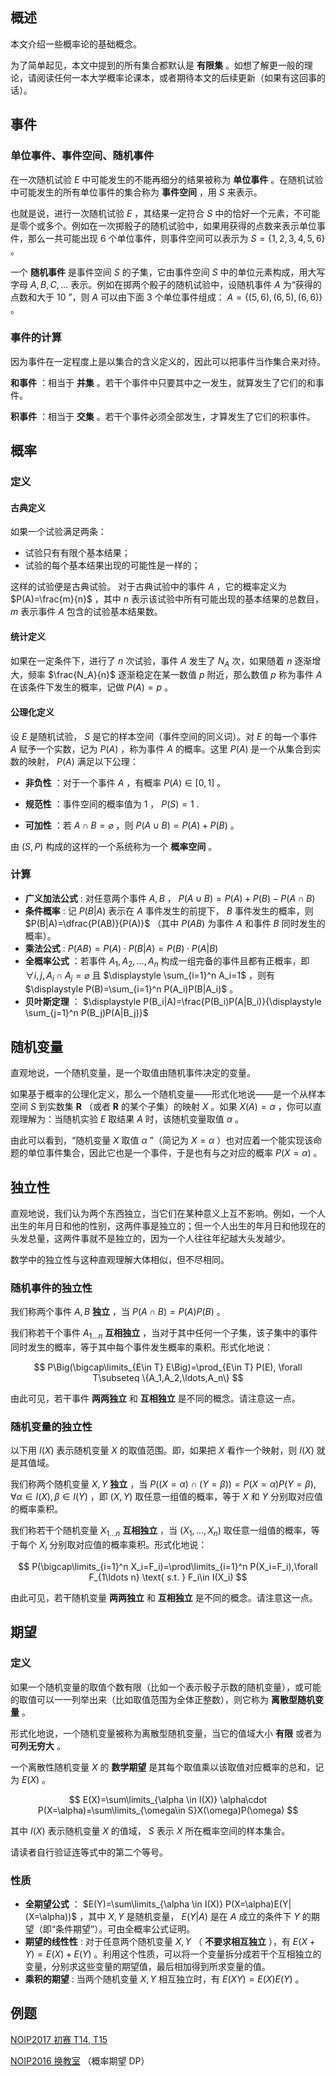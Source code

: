 ## 概述

本文介绍一些概率论的基础概念。

为了简单起见，本文中提到的所有集合都默认是 **有限集** 。如想了解更一般的理论，请阅读任何一本大学概率论课本，或者期待本文的后续更新（如果有这回事的话）。

## 事件

### 单位事件、事件空间、随机事件

在一次随机试验 $E$ 中可能发生的不能再细分的结果被称为 **单位事件** 。在随机试验中可能发生的所有单位事件的集合称为 **事件空间** ，用 $S$ 来表示。

也就是说，进行一次随机试验 $E$ ，其结果一定符合 $S$ 中的恰好一个元素，不可能是零个或多个。例如在一次掷骰子的随机试验中，如果用获得的点数来表示单位事件，那么一共可能出现 $6$ 个单位事件，则事件空间可以表示为 $S=\{1,2,3,4,5,6\}$ 。

一个 **随机事件** 是事件空间 $S$ 的子集，它由事件空间 $S$ 中的单位元素构成，用大写字母 $A, B, C,\ldots$ 表示。例如在掷两个骰子的随机试验中，设随机事件 $A$ 为“获得的点数和大于 $10$ ”，则 $A$ 可以由下面 $3$ 个单位事件组成： $A = \{ (5,6),(6,5),(6,6)\}$ 。

### 事件的计算

因为事件在一定程度上是以集合的含义定义的，因此可以把事件当作集合来对待。

 **和事件** ：相当于 **并集** 。若干个事件中只要其中之一发生，就算发生了它们的和事件。

 **积事件** ：相当于 **交集** 。若干个事件必须全部发生，才算发生了它们的积事件。

## 概率

### 定义

#### 古典定义

如果一个试验满足两条：

- 试验只有有限个基本结果；
- 试验的每个基本结果出现的可能性是一样的；

这样的试验便是古典试验。
对于古典试验中的事件 $A$ ，它的概率定义为 $P(A)=\frac{m}{n}$ ，其中 $n$ 表示该试验中所有可能出现的基本结果的总数目， $m$ 表示事件 $A$ 包含的试验基本结果数。

#### 统计定义

如果在一定条件下，进行了 $n$ 次试验，事件 $A$ 发生了 $N_A$ 次，如果随着 $n$ 逐渐增大，频率 $\frac{N_A}{n}$ 逐渐稳定在某一数值 $p$ 附近，那么数值 $p$ 称为事件 $A$ 在该条件下发生的概率，记做 $P(A)=p$ 。

#### 公理化定义

设 $E$ 是随机试验， $S$ 是它的样本空间（事件空间的同义词）。对 $E$ 的每一个事件 $A$ 赋予一个实数，记为 $P(A)$ ，称为事件 $A$ 的概率。这里 $P(A)$ 是一个从集合到实数的映射， $P(A)$ 满足以下公理：

-  **非负性** ：对于一个事件 $A$ ，有概率 $P(A)\in [0,1]$ 。

-  **规范性** ：事件空间的概率值为 $1$ ， $P(S)=1$ .

-  **可加性** ：若 $A\cap B=\varnothing$ ，则 $P(A\cup B) = P(A)+P(B)$ 。

由 $(S,P)$ 构成的这样的一个系统称为一个 **概率空间** 。

### 计算

-  **广义加法公式** : 对任意两个事件 $A,B$ ， $P(A \cup B)=P(A)+P(B)-P(A\cap B)$ 
-  **条件概率** : 记 $P(B|A)$ 表示在 $A$ 事件发生的前提下， $B$ 事件发生的概率，则 $P(B|A)=\dfrac{P(AB)}{P(A)}$ （其中 $P(AB)$ 为事件 $A$ 和事件 $B$ 同时发生的概率）。
-  **乘法公式** : $P(AB)=P(A)\cdot P(B|A)=P(B)\cdot P(A|B)$ 
-  **全概率公式** ：若事件 $A_1,A_2,\ldots,A_n$ 构成一组完备的事件且都有正概率，即 $\forall i,j, A_i\cap A_j=\varnothing$ 且 $\displaystyle \sum_{i=1}^n A_i=1$ ，则有 $\displaystyle P(B)=\sum_{i=1}^n P(A_i)P(B|A_i)$ 。
-  **贝叶斯定理** ： $\displaystyle P(B_i|A)=\frac{P(B_i)P(A|B_i)}{\displaystyle \sum_{j=1}^n P(B_j)P(A|B_j)}$ 

## 随机变量

直观地说，一个随机变量，是一个取值由随机事件决定的变量。

如果基于概率的公理化定义，那么一个随机变量——形式化地说——是一个从样本空间 $S$ 到实数集 $\mathbf{R}$ （或者 $\mathbf{R}$ 的某个子集）的映射 $X$ 。如果 $X(A)=\alpha$ ，你可以直观理解为：当随机实验 $E$ 取结果 $A$ 时，该随机变量取值 $\alpha$ 。

由此可以看到，“随机变量 $X$ 取值 $\alpha$ ”（简记为 $X=\alpha$ ）也对应着一个能实现该命题的单位事件集合，因此它也是一个事件，于是也有与之对应的概率 $P(X=\alpha)$ 。

## 独立性

直观地说，我们认为两个东西独立，当它们在某种意义上互不影响。例如，一个人出生的年月日和他的性别，这两件事是独立的；但一个人出生的年月日和他现在的头发总量，这两件事就不是独立的，因为一个人往往年纪越大头发越少。

数学中的独立性与这种直观理解大体相似，但不尽相同。

### 随机事件的独立性

我们称两个事件 $A,B$  **独立** ，当 $P(A\cap B)=P(A)P(B)$ 。

我们称若干个事件 $A_{1\ldots n}$  **互相独立** ，当对于其中任何一个子集，该子集中的事件同时发生的概率，等于其中每个事件发生概率的乘积。形式化地说：

$$
P\Big(\bigcap\limits_{E\in T} E\Big)=\prod_{E\in T} P(E), \forall T\subseteq \{A_1,A_2,\ldots,A_n\}
$$

由此可见，若干事件 **两两独立** 和 **互相独立** 是不同的概念。请注意这一点。

### 随机变量的独立性

以下用 $I(X)$ 表示随机变量 $X$ 的取值范围。即，如果把 $X$ 看作一个映射，则 $I(X)$ 就是其值域。

我们称两个随机变量 $X,Y$  **独立** ，当 $P\big((X=\alpha)\cap(Y=\beta)\big)=P(X=\alpha)P(Y=\beta),\forall \alpha\in I(X),\beta\in I(Y)$ ，即 $(X,Y)$ 取任意一组值的概率，等于 $X$ 和 $Y$ 分别取对应值的概率乘积。

我们称若干个随机变量 $X_{1\ldots n}$  **互相独立** ，当 $(X_1,\ldots,X_n)$ 取任意一组值的概率，等于每个 $X_i$ 分别取对应值的概率乘积。形式化地说：

$$
P(\bigcap\limits_{i=1}^n X_i=F_i)=\prod\limits_{i=1}^n P(X_i=F_i),\forall F_{1\ldots n} \text{ s.t. } F_i\in I(X_i)
$$

由此可见，若干随机变量 **两两独立** 和 **互相独立** 是不同的概念。请注意这一点。

## 期望

### 定义

如果一个随机变量的取值个数有限（比如一个表示骰子示数的随机变量），或可能的取值可以一一列举出来（比如取值范围为全体正整数），则它称为 **离散型随机变量** 。

形式化地说，一个随机变量被称为离散型随机变量，当它的值域大小 **有限** 或者为 **可列无穷大** 。

一个离散性随机变量 $X$ 的 **数学期望** 是其每个取值乘以该取值对应概率的总和，记为 $E(X)$ 。

$$
E(X)=\sum\limits_{\alpha \in I(X)} \alpha\cdot P(X=\alpha)=\sum\limits_{\omega\in S}X(\omega)P(\omega)
$$

其中 $I(X)$ 表示随机变量 $X$ 的值域， $S$ 表示 $X$ 所在概率空间的样本集合。

请读者自行验证连等式中的第二个等号。

### 性质

-  **全期望公式** ： $E(Y)=\sum\limits_{\alpha \in I(X)} P(X=\alpha)E(Y|(X=\alpha))$ ，其中 $X,Y$ 是随机变量， $E(Y|A)$ 是在 $A$ 成立的条件下 $Y$ 的期望（即“条件期望”）。可由全概率公式证明。
-  **期望的线性性** : 对于任意两个随机变量 $X,Y$ （ **不要求相互独立** ），有 $E(X+Y)=E(X)+E(Y)$ 。利用这个性质，可以将一个变量拆分成若干个互相独立的变量，分别求这些变量的期望值，最后相加得到所求变量的值。
-  **乘积的期望** : 当两个随机变量 $X,Y$ 相互独立时，有 $E(XY)=E(X)E(Y)$ 。

## 例题

 [NOIP2017 初赛 T14, T15](https://ti.luogu.com.cn/problemset/1022) 

 [NOIP2016 换教室](https://uoj.ac/problem/262) （概率期望 DP）
